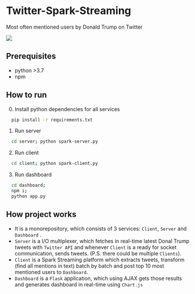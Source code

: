 # Twitter-Spark-Streaming
Most often mentioned users by Donald Trump on Twitter

![](./screening.gif)

## Prerequisites

* python >3.7
* npm

## How to run

0. Install python dependencies for all services
  ```bash
    pip install -r requirements.txt
  ```  
1. Run server
  ```bash
    cd server; python spark-server.py
  ```
2. Run client
  ```bash
    cd client; python spark-client.py
  ```
3. Run dashboard
  ```bash
    cd dashboard; 
    npm i;
    python app.py
  ```

## How project works
  * It is a monorepository, which consists of 3 services: `Client`, `Server` and `Dashboard` .
  * `Server` is a I/O multiplexer, which fetches in real-time latest Donal Trump tweets with `Twitter API` and whenever `Client` is a ready for socket communication, sends tweets. (P.S. there could be multiple `Clients`).
  * `Client` is a Spark Streaming platform which extracts tweets, transform (find all mentions in text) batch by batch and post top 10 most mentioned users to `Dashboard`.
  * `Dashboard` is a `Flask` application, which using AJAX gets those results and generates dashboard in real-time using `Chart.js`
  

